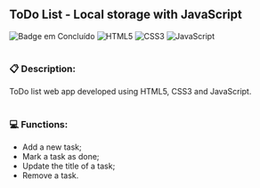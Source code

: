<h2> ToDo List - Local storage with JavaScript </h2>

![Badge em Concluído](http://img.shields.io/static/v1?label=STATUS&message=Concluído%20&color=GREEN&style=for-the-badge)
![HTML5](https://img.shields.io/badge/html5-%23E34F26.svg?style=for-the-badge&logo=html5&logoColor=white)
![CSS3](https://img.shields.io/badge/css3-%231572B6.svg?style=for-the-badge&logo=css3&logoColor=white)
![JavaScript](https://img.shields.io/badge/javascript-%23323330.svg?style=for-the-badge&logo=javascript&logoColor=%23F7DF1E)

# <h3> 📋 Description: </h3>
ToDo list web app developed using HTML5, CSS3 and JavaScript. 
# <h3> 💻 Functions: </h3>
* Add a new task;
* Mark a task as done;
* Update the title of a task;
* Remove a task.
